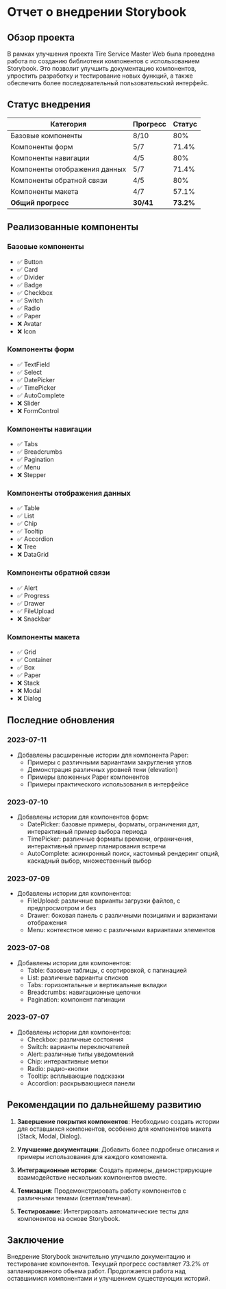 # Отчет о внедрении Storybook

## Обзор проекта

В рамках улучшения проекта Tire Service Master Web была проведена работа по созданию библиотеки компонентов с использованием Storybook. Это позволит улучшить документацию компонентов, упростить разработку и тестирование новых функций, а также обеспечить более последовательный пользовательский интерфейс.

## Статус внедрения

| Категория | Прогресс | Статус |
|-----------|----------|--------|
| Базовые компоненты | 8/10 | 80% |
| Компоненты форм | 5/7 | 71.4% |
| Компоненты навигации | 4/5 | 80% |
| Компоненты отображения данных | 5/7 | 71.4% |
| Компоненты обратной связи | 4/5 | 80% |
| Компоненты макета | 4/7 | 57.1% |
| **Общий прогресс** | **30/41** | **73.2%** |

## Реализованные компоненты

### Базовые компоненты
- ✅ Button
- ✅ Card
- ✅ Divider
- ✅ Badge
- ✅ Checkbox
- ✅ Switch
- ✅ Radio
- ✅ Paper
- ❌ Avatar
- ❌ Icon

### Компоненты форм
- ✅ TextField
- ✅ Select
- ✅ DatePicker
- ✅ TimePicker
- ✅ AutoComplete
- ❌ Slider
- ❌ FormControl

### Компоненты навигации
- ✅ Tabs
- ✅ Breadcrumbs
- ✅ Pagination
- ✅ Menu
- ❌ Stepper

### Компоненты отображения данных
- ✅ Table
- ✅ List
- ✅ Chip
- ✅ Tooltip
- ✅ Accordion
- ❌ Tree
- ❌ DataGrid

### Компоненты обратной связи
- ✅ Alert
- ✅ Progress
- ✅ Drawer
- ✅ FileUpload
- ❌ Snackbar

### Компоненты макета
- ✅ Grid
- ✅ Container
- ✅ Box
- ✅ Paper
- ❌ Stack
- ❌ Modal
- ❌ Dialog

## Последние обновления

### 2023-07-11
- Добавлены расширенные истории для компонента Paper:
  - Примеры с различными вариантами закругления углов
  - Демонстрация различных уровней тени (elevation)
  - Примеры вложенных Paper компонентов
  - Примеры практического использования в интерфейсе

### 2023-07-10
- Добавлены истории для компонентов форм:
  - DatePicker: базовые примеры, форматы, ограничения дат, интерактивный пример выбора периода
  - TimePicker: различные форматы времени, ограничения, интерактивный пример планирования встречи
  - AutoComplete: асинхронный поиск, кастомный рендеринг опций, каскадный выбор, множественный выбор

### 2023-07-09
- Добавлены истории для компонентов:
  - FileUpload: различные варианты загрузки файлов, с предпросмотром и без
  - Drawer: боковая панель с различными позициями и вариантами отображения
  - Menu: контекстное меню с различными вариантами элементов

### 2023-07-08
- Добавлены истории для компонентов:
  - Table: базовые таблицы, с сортировкой, с пагинацией
  - List: различные варианты списков
  - Tabs: горизонтальные и вертикальные вкладки
  - Breadcrumbs: навигационные цепочки
  - Pagination: компонент пагинации

### 2023-07-07
- Добавлены истории для компонентов:
  - Checkbox: различные состояния
  - Switch: варианты переключателей
  - Alert: различные типы уведомлений
  - Chip: интерактивные метки
  - Radio: радио-кнопки
  - Tooltip: всплывающие подсказки
  - Accordion: раскрывающиеся панели

## Рекомендации по дальнейшему развитию

1. **Завершение покрытия компонентов**: Необходимо создать истории для оставшихся компонентов, особенно для компонентов макета (Stack, Modal, Dialog).

2. **Улучшение документации**: Добавить более подробные описания и примеры использования для каждого компонента.

3. **Интеграционные истории**: Создать примеры, демонстрирующие взаимодействие нескольких компонентов вместе.

4. **Темизация**: Продемонстрировать работу компонентов с различными темами (светлая/темная).

5. **Тестирование**: Интегрировать автоматические тесты для компонентов на основе Storybook.

## Заключение

Внедрение Storybook значительно улучшило документацию и тестирование компонентов. Текущий прогресс составляет 73.2% от запланированного объема работ. Продолжается работа над оставшимися компонентами и улучшением существующих историй. 